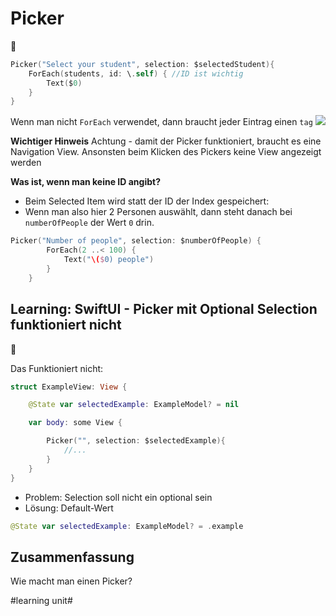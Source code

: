 # Picker
🧩

```swift
Picker("Select your student", selection: $selectedStudent){
	ForEach(students, id: \.self) { //ID ist wichtig
		Text($0)
    }
}            
```

Wenn man nicht `ForEach` verwendet, dann braucht jeder Eintrag einen `tag`
![][image-1]


**Wichtiger Hinweis**
Achtung - damit der Picker funktioniert, braucht es eine Navigation View. Ansonsten beim Klicken des Pickers keine View angezeigt werden

**Was ist, wenn man keine ID angibt?**

- Beim Selected Item wird statt der ID der Index gespeichert:
- Wenn man also hier 2 Personen auswählt, dann steht danach bei `numberOfPeople` der Wert `0` drin.

```swift
Picker("Number of people", selection: $numberOfPeople) {
        ForEach(2 ..< 100) {
            Text("\($0) people")
        }
    }
```

## Learning: SwiftUI - Picker mit Optional Selection funktioniert nicht
🧠

Das Funktioniert nicht:

```swift
struct ExampleView: View {

    @State var selectedExample: ExampleModel? = nil

    var body: some View {

        Picker("", selection: $selectedExample){
            //...
        }
    }
}
```

- Problem: Selection soll nicht ein optional sein
- Lösung: Default-Wert

```swift
@State var selectedExample: ExampleModel? = .example
```

## Zusammenfassung
Wie macht man einen Picker?

[image-1]:	assets/Bildschirmfoto%202022-07-20%20um%2018.08.24.png

#learning unit#